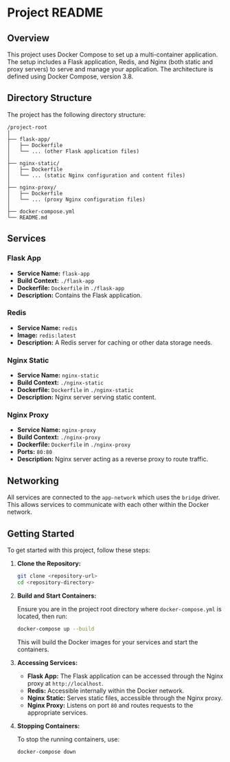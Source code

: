 # Project README

## Overview

This project uses Docker Compose to set up a multi-container application. The setup includes a Flask application, Redis, and Nginx (both static and proxy servers) to serve and manage your application. The architecture is defined using Docker Compose, version 3.8.

## Directory Structure

The project has the following directory structure:

```
/project-root
│
├── flask-app/
│   ├── Dockerfile
│   └── ... (other Flask application files)
│
├── nginx-static/
│   ├── Dockerfile
│   └── ... (static Nginx configuration and content files)
│
├── nginx-proxy/
│   ├── Dockerfile
│   └── ... (proxy Nginx configuration files)
│
├── docker-compose.yml
└── README.md
```

## Services

### Flask App

- **Service Name:** `flask-app`
- **Build Context:** `./flask-app`
- **Dockerfile:** `Dockerfile` in `./flask-app`
- **Description:** Contains the Flask application.

### Redis

- **Service Name:** `redis`
- **Image:** `redis:latest`
- **Description:** A Redis server for caching or other data storage needs.

### Nginx Static

- **Service Name:** `nginx-static`
- **Build Context:** `./nginx-static`
- **Dockerfile:** `Dockerfile` in `./nginx-static`
- **Description:** Nginx server serving static content.

### Nginx Proxy

- **Service Name:** `nginx-proxy`
- **Build Context:** `./nginx-proxy`
- **Dockerfile:** `Dockerfile` in `./nginx-proxy`
- **Ports:** `80:80`
- **Description:** Nginx server acting as a reverse proxy to route traffic.

## Networking

All services are connected to the `app-network` which uses the `bridge` driver. This allows services to communicate with each other within the Docker network.

## Getting Started

To get started with this project, follow these steps:

1. **Clone the Repository:**

   ```bash
   git clone <repository-url>
   cd <repository-directory>
   ```

2. **Build and Start Containers:**

   Ensure you are in the project root directory where `docker-compose.yml` is located, then run:

   ```bash
   docker-compose up --build
   ```

   This will build the Docker images for your services and start the containers.

3. **Accessing Services:**

   - **Flask App:** The Flask application can be accessed through the Nginx proxy at `http://localhost`.
   - **Redis:** Accessible internally within the Docker network.
   - **Nginx Static:** Serves static files, accessible through the Nginx proxy.
   - **Nginx Proxy:** Listens on port `80` and routes requests to the appropriate services.

4. **Stopping Containers:**

   To stop the running containers, use:

   ```bash
   docker-compose down
   ```
